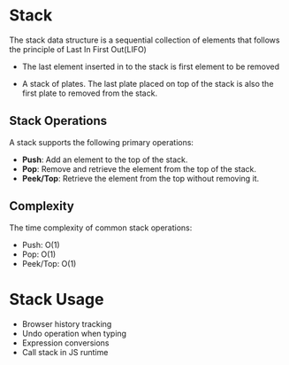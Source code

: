 # Stack
The stack data structure is a sequential collection of elements that follows the principle of Last In First Out(LIFO)

   - The last element inserted in to the stack is first element to be removed

   - A stack of plates. The last plate placed on top of the stack is also the first plate to removed from the stack.


## Stack Operations
A stack supports the following primary operations:

- **Push**: Add an element to the top of the stack.
- **Pop**: Remove and retrieve the element from the top of the stack.
- **Peek/Top**: Retrieve the element from the top without removing it.


## Complexity
The time complexity of common stack operations:
- Push: O(1)
- Pop: O(1)
- Peek/Top: O(1)


# Stack Usage
- Browser history tracking
- Undo operation when typing
- Expression conversions
- Call stack in JS runtime

